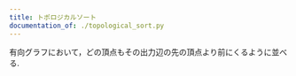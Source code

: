 ```yaml
---
title: トポロジカルソート
documentation_of: ./topological_sort.py
---
```


有向グラフにおいて，どの頂点もその出力辺の先の頂点より前にくるように並べる.
